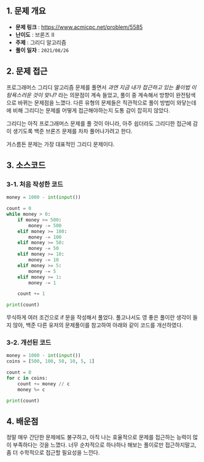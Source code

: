 ## 1. 문제 개요

- **문제 링크** : https://www.acmicpc.net/problem/5585
- **난이도** : 브론즈 II
- **주제** : 그리디 알고리즘
- **풀이 일자** : `2021/08/26`

## 2. 문제 접근

프로그래머스 그리디 알고리즘 문제를 풀면서 _과연 지금 내가 접근하고 있는 풀이법 이 탐욕스러운 것이 맞나?_ 라는 의문점이 계속 들었고, 풀이 중 계속해서 방향이 완전탐색으로 바뀌는 문제점을 느꼈다. 다른 유형의 문제들은 직관적으로 풀이 방법이 와닿는데에 비해 그리디는 문제를 어떻게 접근해야하는지 도통 감이 잡히지 않았다.

그리디는 아직 프로그래머스 문제를 풀 것이 아니라, 아주 쉽더라도 그리디한 접근에 감이 생기도록 백준 브론즈 문제를 차차 풀어나가려고 한다.

거스름돈 문제는 가장 대표적인 그리디 문제이다.

## 3. 소스코드

### 3-1. 처음 작성한 코드

```python
money = 1000 - int(input())

count = 0
while money > 0:
    if money >= 500:
        money -= 500
    elif money >= 100:
        money -= 100
    elif money >= 50:
        money -= 50
    elif money >= 10:
        money -= 10
    elif money >= 5:
        money -= 5
    elif money >= 1:
        money -= 1

    count += 1

print(count)
```

무식하게 여러 조건으로 if 문을 작성해서 풀었다. 풀고나서도 영 좋은 풀이란 생각이 들지 않아, 백준 다른 유저의 문제풀이를 참고하여 아래와 같이 코드를 개선하였다.

### 3-2. 개선된 코드

```python
money = 1000 - int(input())
coins = [500, 100, 50, 10, 5, 1]

count = 0
for c in coins:
    count += money // c
    money %= c

print(count)
```

## 4. 배운점

정말 매우 간단한 문제에도 불구하고, 아직 나는 효율적으로 문제를 접근하는 능력이 많이 부족하다는 것을 느꼈다. 너무 순차적으로 하나하나 해보는 풀이로만 접근하지말고, 좀 더 수학적으로 접근할 필요성을 느낀다.

